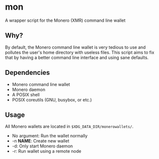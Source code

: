 # mon

A wrapper script for the Monero (XMR) command line wallet

## Why?

By default, the Monero command line wallet is very tedious to use and
pollutes the user's home directory with useless files. This script aims
to fix that by having a better command line interface and using sane defaults.

## Dependencies

- Monero command line wallet
- Monero daemon
- A POSIX shell
- POSIX coreutils (GNU, busybox, or etc.)

## Usage

All Monero wallets are located in `$XDG_DATA_DIR/monerowallets/`.

- No argument: Run the wallet normally
- -n **NAME**: Create new wallet
- -d: Only start Monero daemon
- -r: Run wallet using a remote node
